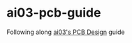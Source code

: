 # ai03-pcb-guide

Following along [ai03's PCB Design](https://wiki.ai03.com/books/pcb-design) guide 
